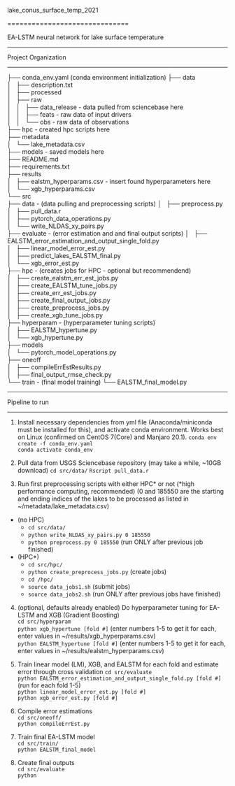    
lake_conus_surface_temp_2021

==============================

EA-LSTM neural network for lake surface temperature 

---------------

Project Organization 

------------

├── conda_env.yaml (conda environment initialization)
├── data   
│   ├── description.txt   
│   ├── processed   
│   ├── raw   
│   │   ├── data_release - data pulled from sciencebase here   
│   │   ├── feats - raw data of input drivers   
│   │   └── obs - raw data of observations   
├── hpc - created hpc scripts here   
├── metadata   
│   └── lake_metadata.csv   
├── models - saved models here   
├── README.md   
├── requirements.txt   
├── results   
│   ├── ealstm_hyperparams.csv - insert found hyperparameters here   
│   └── xgb_hyperparams.csv   
└── src   
    ├── data  - (data pulling and preprocessing scripts)
    │   ├── preprocess.py
    │   ├── pull_data.r   
    │   ├── pytorch_data_operations.py   
    │   └── write_NLDAS_xy_pairs.py   
    ├── evaluate  - (error estimation and and final output scripts)
    │   ├── EALSTM_error_estimation_and_output_single_fold.py   
    │   ├── linear_model_error_est.py   
    │   ├── predict_lakes_EALSTM_final.py   
    │   └── xgb_error_est.py   
    ├── hpc   - (creates jobs for HPC - optional but recommendend)  
    │   ├── create_ealstm_err_est_jobs.py   
    │   ├── create_EALSTM_tune_jobs.py   
    │   ├── create_err_est_jobs.py   
    │   ├── create_final_output_jobs.py   
    │   ├── create_preprocess_jobs.py   
    │   ├── create_xgb_tune_jobs.py   
    ├── hyperparam   - (hyperparameter tuning scripts)  
    │   ├── EALSTM_hypertune.py   
    │   └── xgb_hypertune.py   
    ├── models   
    │   └── pytorch_model_operations.py   
    ├── oneoff   
    │   ├── compileErrEstResults.py   
    │   ├── final_output_rmse_check.py   
    └── train - (final model training)
        └── EALSTM_final_model.py   

--------

Pipeline to run
   
-------------

1. Install necessary dependencies from yml file (Anaconda/miniconda must be installed for this), and activate conda environment. Works best on Linux (confirmed on CentOS 7(Core) and Manjaro 20.1).
`conda env create -f conda_env.yaml`  
`conda activate conda_env`

2. Pull data from USGS Sciencebase repository (may take a while, ~10GB download)
`cd src/data/`
`Rscript pull_data.r`

3. Run first preprocessing scripts with either HPC* or not (*high performance computing, recommended) (0 and 185550 are the starting and ending indices of the lakes to be processed as listed in ~/metadata/lake_metadata.csv)  
* (no HPC)   
    + `cd src/data/`  
    + `python write_NLDAS_xy_pairs.py 0 185550`  
    + `python preprocess.py 0 185550` (run ONLY after previous job finished)  
* (HPC*)  
    + `cd src/hpc/`    
    + `python create_preprocess_jobs.py`  (create jobs)  
    + `cd /hpc/`  
    + `source data_jobs1.sh` (submit jobs)  
    + `source data_jobs2.sh` (run ONLY after previous jobs have finished)  

4. (optional, defaults already enabled)  Do hyperparameter tuning for EA-LSTM and XGB (Gradient Boosting)  
`cd src/hyperparam`  
`python xgb_hypertune [fold #]` (enter numbers 1-5 to get it for each, enter values in ~/results/xgb_hyperparams.csv)  
`python EALSTM_hypertune [fold #]` (enter numbers 1-5 to get it for each, enter values in ~/results/ealstm_hyperparams.csv)  

5. Train linear model (LM), XGB, and EALSTM for each fold and estimate error through cross validation
`cd src/evaluate`  
`python EALSTM_error_estimation_and_output_single_fold.py [fold #]` (run for each fold 1-5)  
`python linear_model_error_est.py [fold #]`     
`python xgb_error_est.py [fold #]`  

6. Compile error estimations  
`cd src/oneoff/`  
`python compileErrEst.py`  

7. Train final EA-LSTM model   
`cd src/train/`   
`python EALSTM_final_model`   

8. Create final outputs  
`cd src/evaluate`  
`python `




